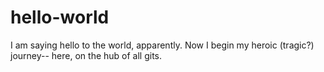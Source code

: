 # hello-world
I am saying hello to the world, apparently. 
Now I begin my heroic (tragic?) journey-- here, on the hub of all gits.
